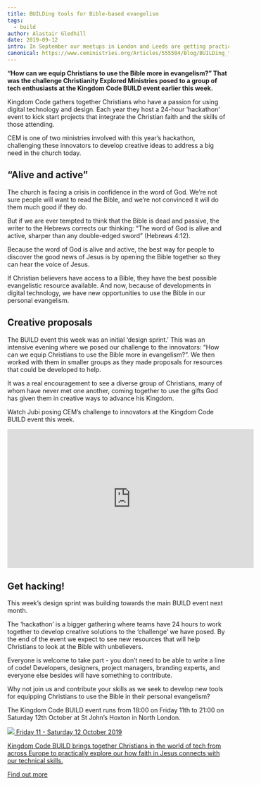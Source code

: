 ```yaml
---
title: BUILDing tools for Bible-based evangelism
tags:
  - build
author: Alastair Gledhill
date: 2019-09-12
intro: In September our meetups in London and Leeds are getting practical ahead of next month's hackathon…
canonical: https://www.ceministries.org/Articles/555504/Blog/BUILDing_tools_for_Bible_based.aspx
---
```


**“How can we equip Christians to use the Bible more in evangelism?” That was the challenge Christianity Explored Ministries posed to a group of tech enthusiasts at the Kingdom Code BUILD event earlier this week.**

Kingdom Code gathers together Christians who have a passion for using digital technology and design. Each year they host a 24-hour ‘hackathon’ event to
kick start projects that integrate the Christian faith and the skills of those attending.

CEM is one of two ministries involved with this year’s hackathon, challenging these innovators to develop creative ideas to address a big need in the church today.

## “Alive and active”

The church is facing a crisis in confidence in the word of God. We’re not sure people will want to read the Bible, and we’re not convinced it will do them much good if they do.

But if we are ever tempted to think that the Bible is dead and passive, the writer to the Hebrews corrects our thinking: “The word of God is alive and active, sharper than any double-edged sword” (Hebrews 4:12).

Because the word of God is alive and active, the best way for people to discover the good news of Jesus is by opening the Bible together so they can hear the voice of Jesus.

If Christian believers have access to a Bible, they have the best possible evangelistic resource available. And now, because of developments in digital technology, we have new opportunities to use the Bible in our personal evangelism.

## Creative proposals

The BUILD event this week was an initial ‘design sprint.’ This was an intensive evening where we posed our challenge to the innovators: “How can we equip Christians to use the Bible more in evangelism?”. We then worked with them in smaller groups as they made proposals for resources that could be developed to help.

It was a real encouragement to see a diverse group of Christians, many of whom have never met one another, coming together to use the gifts God has given them in creative ways to advance his Kingdom.

Watch Jubi posing CEM’s challenge to innovators at the Kingdom Code BUILD event this week.

<iframe width="560" height="315" src="https://www.youtube.com/embed/vYptMzrYumo" frameborder="0" allow="accelerometer; autoplay; encrypted-media; gyroscope; picture-in-picture" allowfullscreen></iframe>

## Get hacking!

This week’s design sprint was building towards the main BUILD event next month.

The ‘hackathon’ is a bigger gathering where teams have 24 hours to work together to develop creative solutions to the ‘challenge’ we have posed. By the end of the event we expect to see new resources that will help Christians to look at the Bible with unbelievers.

Everyone is welcome to take part - you don’t need to be able to write a line of code! Developers, designers, project managers, branding experts, and everyone else besides will have something to contribute.

Why not join us and contribute your skills as we seek to develop new tools for equipping Christians to use the Bible in their personal evangelism?

The Kingdom Code BUILD event runs from 18:00 on Friday 11th to 21:00 on Saturday 12th October at St John’s Hoxton in North London.

<section class="promo">

  <a class="promo__content" href="/build">

  <img class="promo__content__logo" src="/_assets/misc/build.svg" />

  <date>
    Friday 11 - Saturday 12 October 2019
  </date>

  <p>
    Kingdom Code BUILD brings together Christians in the world of tech from across Europe to practically explore our how faith in Jesus connects with our technical skills.
  </p>

  <p>
    <span class="promo__content__button">
      Find out more
    </span>
  </p>
  </a>
</section>
